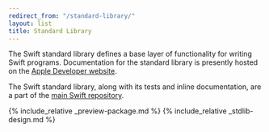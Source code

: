 ```yaml
---
redirect_from: "/standard-library/"
layout: list
title: Standard Library
---
```


The Swift standard library defines a base layer of functionality for writing Swift programs.
Documentation for the standard library is presently hosted on the [Apple Developer website](https://developer.apple.com/documentation/swift/swift-standard-library).

The Swift standard library, along with its tests and inline documentation,
are a part of the [main Swift repository][swift-repo].

{% include_relative _preview-package.md %}
{% include_relative _stdlib-design.md %}

[swift-repo]: https://github.com/apple/swift "Swift repository"
